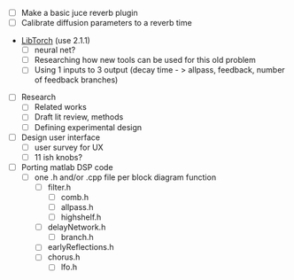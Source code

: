 - [ ] Make a basic juce reverb plugin
- [ ] Calibrate diffusion parameters to a reverb time
- [LibTorch](https://download.pytorch.org/libtorch/cpu/) (use 2.1.1)
  - [ ] neural net?
  - [ ] Researching how new tools can be used for this old problem
  - [ ] Using 1 inputs to 3 output (decay time - > allpass, feedback, number of feedback branches)
- [ ] Research
  - [ ] Related works
  - [ ] Draft lit review, methods
  - [ ] Defining experimental design
- [ ] Design user interface
  - [ ] user survey for UX
  - [ ] 11 ish knobs?

- [ ] Porting matlab DSP code
    - [ ] one .h and/or .cpp file per block diagram function
      - [ ] filter.h
        - [ ] comb.h
        - [ ] allpass.h
        - [ ] highshelf.h
      - [ ] delayNetwork.h
        - [ ] branch.h
      - [ ] earlyReflections.h
      - [ ] chorus.h
        - [ ] lfo.h
